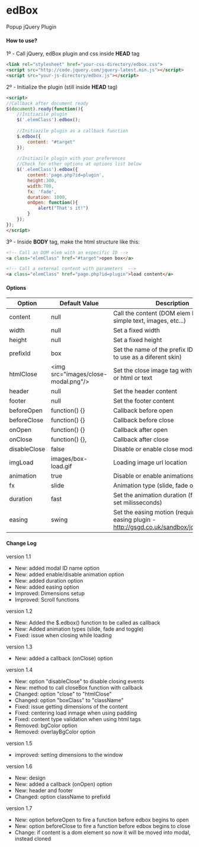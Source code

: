 # edBox
Popup jQuery Plugin

#### How to use?
1º - Call jQuery, edBox plugin and css inside **HEAD** tag
```html
<link rel="stylesheet" href="your-css-directory/edbox.css">
<script src="http://code.jquery.com/jquery-latest.min.js"></script>
<script src="your-js-directory/edbox.js"></script>
```
2º - Initialize the plugin (still inside **HEAD** tag)
```html
<script>
//Callback after document ready
$(document).ready(function(){
	//Initiazile plugin
	$('.elemClass').edbox();
	
	//Initiazile plugin as a callback function
	$.edbox({
		content: "#target"
	});
	
	//Initiazile plugin with your preferences
	//Check for other options at options list below
	$('.elemClass').edbox({
		content:'page.php?id=plugin',
		height:300,
		width:700,
		fx: 'fade',
		duration: 1000,
		onOpen: function(){
			alert("That's it!")
		}
	});
});
</script>
```
3º - Inside **BODY** tag, make the html structure like this:
```html
<!-- Call an DOM elem with an especific ID -->
<a class="elemClass" href="#target">open box</a>

<!-- Call a external content with parameters  -->
<a class="elemClass" href="page.php?id=plugin">load content</a>
```

#### Options
Option | Default Value | Description
--- | --- | ---
content | null | Call the content (DOM elem ID, HTML, simple text, images, etc...)
width | null | Set a fixed width
height | null | Set a fixed height
prefixId | box | Set the name of the prefix ID (change this to use as a diferent skin)
htmlClose | &lt;img src="images/close-modal.png"/&gt; | Set the close image tag with url location or html or text
header | null | Set the header content
footer | null | Set the footer content
beforeOpen | function() {}  | Callback before open
beforeClose | function() {}  | Callback before close
onOpen | function() {} | Callback after open
onClose | function() {}, | Callback after close
disableClose | false | Disable or enable close modal function
imgLoad | images/box-load.gif | Loading image url location
animation | true | Disable or enable animations
fx | slide | Animation type (slide, fade or toggle)
duration | fast | Set the animation duration (fast, slow or set milisseconds)
easing | swing | Set the easing motion (require jQuery easing plugin - http://gsgd.co.uk/sandbox/jquery/easing/)

#### Change Log
version 1.1
* New: added modal ID name option
* New: added enable/disable animation option
* New: added duration option
* New: added easing option
* Improved: Dimensions setup
* Improved: Scroll functions

version 1.2
* New: Added the $.edbox() function to be called as callback
* New: Added animation types (slide, fade and toggle)
* Fixed: issue when closing while loading

version 1.3
* New: added a callback (onClose) option

version 1.4
* New: option "disableClose" to disable closing events
* New: method to call closeBox function with callback
* Changed: option "close" to "htmlClose"
* Changed: option "boxClass" to "className"
* Fixed: issue getting dimensions of the content
* Fixed: centering load inmage when using padding
* Fixed: content type validation when using html tags
* Removed: bgColor option
* Removed: overlayBgColor option

version 1.5
* improved: setting dimensions to the window

version 1.6
* New: design
* New: added a callback (onOpen) option
* New: header and footer
* Changed: option className to prefixId

version 1.7
* New: option beforeOpen to fire a function before edbox begins to open
* New: option beforeClose to fire a function before edbox begins to close
* Change: if content is a dom element so now it will be moved into modal, instead cloned
